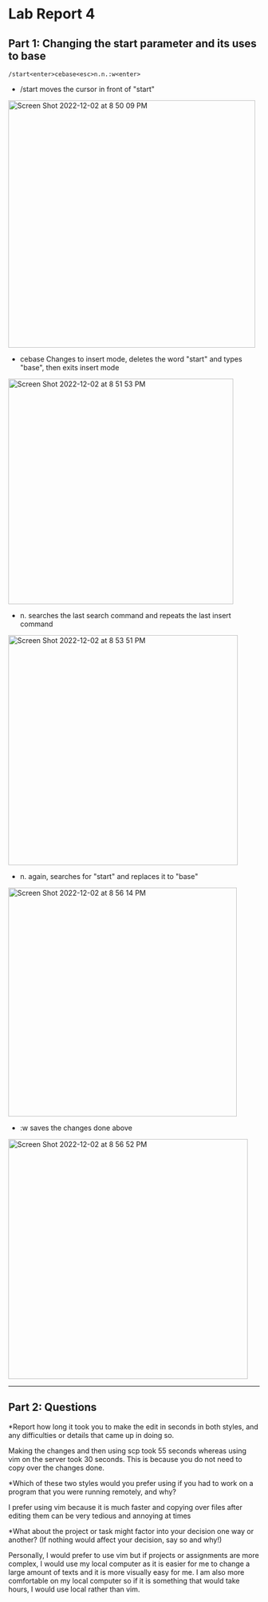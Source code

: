 # Lab Report 4
## Part 1: Changing the start parameter and its uses to base

```
/start<enter>cebase<esc>n.n.:w<enter> 
```

* /start<enter> moves the cursor in front of "start" 
<img width="495" alt="Screen Shot 2022-12-02 at 8 50 09 PM" src="https://user-images.githubusercontent.com/98442414/205424162-02039e2e-3de3-4fea-b386-992f0e57dbdf.png">

* cebase<esc> Changes to insert mode, deletes the word "start" and types "base", then exits insert mode 
<img width="451" alt="Screen Shot 2022-12-02 at 8 51 53 PM" src="https://user-images.githubusercontent.com/98442414/205424241-0d4bec45-1986-4944-862c-d9aaaeeb2776.png">

* n. searches the last search command and repeats the last insert command
<img width="460" alt="Screen Shot 2022-12-02 at 8 53 51 PM" src="https://user-images.githubusercontent.com/98442414/205424302-c2732548-5f61-4e17-87fc-17bcccfa5f18.png">

* n. again, searches for "start" and replaces it to "base" 
<img width="458" alt="Screen Shot 2022-12-02 at 8 56 14 PM" src="https://user-images.githubusercontent.com/98442414/205424468-985b7af4-9485-4c19-a86f-e65957bb540e.png">

* :w<enter> saves the changes done above
<img width="480" alt="Screen Shot 2022-12-02 at 8 56 52 PM" src="https://user-images.githubusercontent.com/98442414/205424492-7369243b-95bc-4819-86b9-a6c33a7c5cfb.png">

---
## Part 2: Questions
*Report how long it took you to make the edit in seconds in both styles, and any difficulties or details that came up in doing so.

Making the changes and then using scp took 55 seconds whereas using vim on the server took 30 seconds. This is because you do not need to copy over the changes done. 

*Which of these two styles would you prefer using if you had to work on a program that you were running remotely, and why?

I prefer using vim because it is much faster and copying over files after editing them can be very tedious and annoying at times

*What about the project or task might factor into your decision one way or another? (If nothing would affect your decision, say so and why!)

Personally, I would prefer to use vim but if projects or assignments are more complex, I would use my local computer as it is easier for me to change a large amount of texts and it is more visually easy for me. I am also more comfortable on my local computer so if it is something that would take hours, I would use local rather than vim. 

